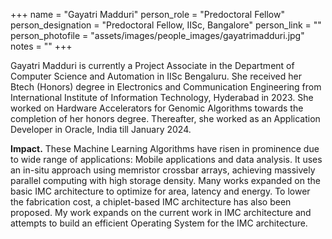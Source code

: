+++
name = "Gayatri Madduri"
person_role = "Predoctoral Fellow"
person_designation = "Predoctoral Fellow, IISc, Bangalore"
person_link = ""
person_photofile = "assets/images/people_images/gayatrimadduri.jpg"
notes = ""
+++



Gayatri Madduri is currently a Project Associate in the Department of Computer Science and Automation in IISc Bengaluru. She received her Btech (Honors) degree in Electronics and Communication Engineering from International Institute of Information Technology, Hyderabad in 2023. She worked on Hardware Accelerators for Genomic Algorithms towards the completion of her honors degree. Thereafter, she worked as an Application Developer in Oracle, India till January 2024. 

 
<b>Impact.</b> These Machine Learning Algorithms have risen in prominence due to wide range of applications: Mobile applications and data analysis. It uses an in-situ approach using memristor crossbar arrays, achieving massively parallel computing with high storage density. Many works expanded on the basic IMC architecture to optimize for area, latency and energy. To lower the fabrication cost, a chiplet-based IMC architecture has also been proposed. My work expands on the current work in IMC architecture and attempts to build an efficient Operating System for the IMC architecture.
